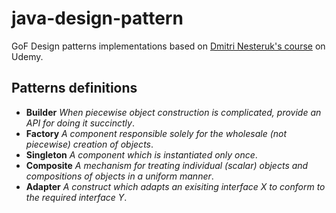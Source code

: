 # java-design-pattern
GoF Design patterns implementations based on [Dmitri Nesteruk's course](https://www.udemy.com/course/design-patterns-java/) on Udemy.

## Patterns definitions

- **Builder** *When piecewise object construction is complicated, provide an API for doing it succinctly*.
- **Factory** *A component responsible solely for the wholesale (not piecewise) creation of objects*.
- **Singleton** *A component which is instantiated only once*.
- **Composite** *A mechanism for treating individual (scalar) objects and compositions of objects in a uniform manner*.
- **Adapter** *A construct which adapts an exisiting interface X to conform to the required interface Y*.
